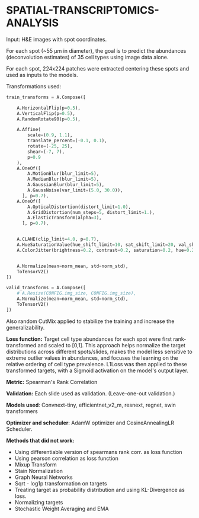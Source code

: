 # SPATIAL-TRANSCRIPTOMICS-ANALYSIS

Input: H&E images with spot coordinates.

For each spot (~55 μm in diameter), the goal is to predict the abundances (deconvolution estimates) of 35 cell types using image data alone.

For each spot, 224x224 patches were extracted centering these spots and used as inputs to the models.

Transformations used:

```python
train_transforms = A.Compose([

    A.HorizontalFlip(p=0.5),
    A.VerticalFlip(p=0.5),
    A.RandomRotate90(p=0.5),

    A.Affine(
        scale=(0.9, 1.1),
        translate_percent=(-0.1, 0.1),
        rotate=(-25, 25),
        shear=(-7, 7),
        p=0.9
    ),
    A.OneOf([
        A.MotionBlur(blur_limit=5),
        A.MedianBlur(blur_limit=5),
        A.GaussianBlur(blur_limit=5),
        A.GaussNoise(var_limit=(5.0, 30.0)),
      ], p=0.7),
    A.OneOf([
        A.OpticalDistortion(distort_limit=1.0),
        A.GridDistortion(num_steps=5, distort_limit=1.),
        A.ElasticTransform(alpha=3),
      ], p=0.7),


    A.CLAHE(clip_limit=4.0, p=0.7),
    A.HueSaturationValue(hue_shift_limit=10, sat_shift_limit=20, val_shift_limit=10, p=0.5),
    A.ColorJitter(brightness=0.2, contrast=0.2, saturation=0.2, hue=0.2, p=0.5),


    A.Normalize(mean=norm_mean, std=norm_std),
    ToTensorV2()
])

valid_transforms = A.Compose([
    # A.Resize(CONFIG.img_size, CONFIG.img_size),
    A.Normalize(mean=norm_mean, std=norm_std),
    ToTensorV2()
])
```

Also random CutMix applied to stabilize the training and increase the generalizability.

**Loss function:** Target cell type abundances for each spot were first rank-transformed and scaled to [0,1]. This approach helps normalize the target distributions across different spots/slides, makes the model less sensitive to extreme outlier values in abundances, and focuses the learning on the relative ordering of cell type prevalence. L1Loss was then applied to these transformed targets, with a Sigmoid activation on the model's output layer.

**Metric:** Spearman's Rank Correlation

**Validation:** Each slide used as validation. (Leave-one-out validation.)

**Models used**: Convnext-tiny, efficientnet_v2_m, resnext, regnet, swin transformers

**Optimizer and scheduler**: AdamW optimizer and CosineAnnealingLR Scheduler.

**Methods that did not work:**
* Using differentiable version of spearmans rank corr. as loss function
* Using pearson correlation as loss function
* Mixup Transform
* Stain Normalization
* Graph Neural Networks
* Sqrt - log1p transformation on targets
* Treating target as probability distribution and using KL-Divergence as loss.
* Normalizing targets
* Stochastic Weight Averaging and EMA
